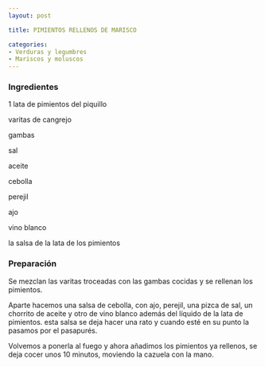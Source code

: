 ```yaml
---
layout: post

title: PIMIENTOS RELLENOS DE MARISCO

categories:
- Verduras y legumbres
- Mariscos y moluscos
---
```

<h3>Ingredientes</h3>

1 lata de pimientos del piquillo

varitas de cangrejo

gambas

sal

aceite

cebolla

perejil

ajo

vino blanco

la salsa de la lata de los pimientos

<h3>Preparación</h3>

Se mezclan las varitas troceadas con las gambas cocidas y se rellenan los pimientos.

Aparte hacemos una salsa de cebolla, con ajo, perejil, una pizca de sal, un chorrito de aceite y otro de vino blanco además del líquido de la lata de pimientos. esta salsa se deja hacer una rato y cuando esté en su punto la pasamos por el pasapurés.

Volvemos a ponerla al fuego y ahora añadimos los pimientos ya rellenos, se deja cocer unos 10 minutos, moviendo la cazuela con la mano.